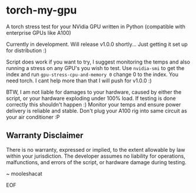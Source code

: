 # torch-my-gpu
A torch stress test for your NVidia GPU written in Python (compatible with enterprise GPUs like A100)

Currently in development. Will release v1.0.0 shortly... Just getting it set up for distribution :)

Script does work if you want to try, I suggest monitoring the temps and also running a stress on any GPU's you wish to test. Use `nvidia-smi` to get the index and run `gpu-stress-cpu-and-memory 0` change 0 to the index. You need torch. I cant help more than that I will push for v1.0.0 :)

BTW, I am not liable for damages to your hardware, caused by either the script, or your hardware exploding under 100% load. If testing is done correctly this shouldn't happen :) Monitor your temps and ensure power delivery is reliable and stable. Don't plug your A100 rig into same circuit as your air conditioner :P

## Warranty Disclaimer
There is no warranty, expressed or implied, to the extent allowable by law within your jurisdiction. The developer assumes no liability for operations, malfunctions, and errors of the script, or hardware damage during testing.

~ mooleshacat

EOF

